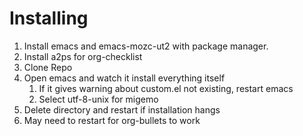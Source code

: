 # Installing

1. Install emacs and emacs-mozc-ut2 with package manager.
2. Install a2ps for org-checklist
2. Clone Repo
3. Open emacs and watch it install everything itself
   1. If it gives warning about custom.el not existing, restart emacs
   2. Select utf-8-unix for migemo
4. Delete directory and restart if installation hangs
5. May need to restart for org-bullets to work
